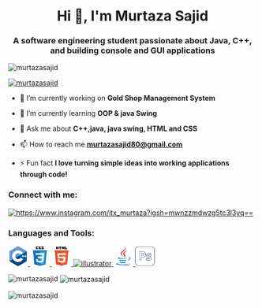 <h1 align="center">Hi 👋, I'm Murtaza Sajid</h1>
<h3 align="center">A software engineering student passionate about Java, C++, and building console and GUI applications</h3>

<p align="left"> <img src="https://komarev.com/ghpvc/?username=murtazasajid&label=Profile%20views&color=0e75b6&style=flat" alt="murtazasajid" /> </p>

<p align="left"> <a href="https://github.com/ryo-ma/github-profile-trophy"><img src="https://github-profile-trophy.vercel.app/?username=murtazasajid" alt="murtazasajid" /></a> </p>

- 🔭 I’m currently working on **Gold Shop Management System**

- 🌱 I’m currently learning **OOP & java Swing**

- 💬 Ask me about **C++,java, java swing, HTML and CSS**

- 📫 How to reach me **murtazasajid80@gmail.com**

- ⚡ Fun fact **I love turning simple ideas into working applications through code!**

<h3 align="left">Connect with me:</h3>
<p align="left">
<a href="https://instagram.com/https://www.instagram.com/itx_murtaza?igsh=mwnzzmdwzg5tc3l3yq==" target="blank"><img align="center" src="https://raw.githubusercontent.com/rahuldkjain/github-profile-readme-generator/master/src/images/icons/Social/instagram.svg" alt="https://www.instagram.com/itx_murtaza?igsh=mwnzzmdwzg5tc3l3yq==" height="30" width="40" /></a>
</p>

<h3 align="left">Languages and Tools:</h3>
<p align="left"> <a href="https://www.w3schools.com/cpp/" target="_blank" rel="noreferrer"> <img src="https://raw.githubusercontent.com/devicons/devicon/master/icons/cplusplus/cplusplus-original.svg" alt="cplusplus" width="40" height="40"/> </a> <a href="https://www.w3schools.com/css/" target="_blank" rel="noreferrer"> <img src="https://raw.githubusercontent.com/devicons/devicon/master/icons/css3/css3-original-wordmark.svg" alt="css3" width="40" height="40"/> </a> <a href="https://www.w3.org/html/" target="_blank" rel="noreferrer"> <img src="https://raw.githubusercontent.com/devicons/devicon/master/icons/html5/html5-original-wordmark.svg" alt="html5" width="40" height="40"/> </a> <a href="https://www.adobe.com/in/products/illustrator.html" target="_blank" rel="noreferrer"> <img src="https://www.vectorlogo.zone/logos/adobe_illustrator/adobe_illustrator-icon.svg" alt="illustrator" width="40" height="40"/> </a> <a href="https://www.java.com" target="_blank" rel="noreferrer"> <img src="https://raw.githubusercontent.com/devicons/devicon/master/icons/java/java-original.svg" alt="java" width="40" height="40"/> </a> <a href="https://www.photoshop.com/en" target="_blank" rel="noreferrer"> <img src="https://raw.githubusercontent.com/devicons/devicon/master/icons/photoshop/photoshop-line.svg" alt="photoshop" width="40" height="40"/> </a> </p>

<p><img align="left" src="https://github-readme-stats.vercel.app/api/top-langs?username=murtazasajid&show_icons=true&locale=en&layout=compact" alt="murtazasajid" /></p>

<p>&nbsp;<img align="center" src="https://github-readme-stats.vercel.app/api?username=murtazasajid&show_icons=true&locale=en" alt="murtazasajid" /></p>

<p><img align="center" src="https://github-readme-streak-stats.herokuapp.com/?user=murtazasajid&" alt="murtazasajid" /></p>
